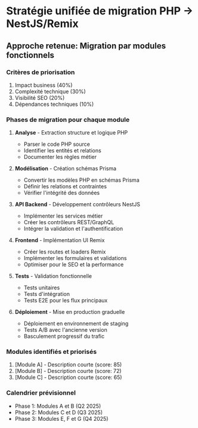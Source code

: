 # Stratégie unifiée de migration PHP → NestJS/Remix

## Approche retenue: Migration par modules fonctionnels

### Critères de priorisation
1. Impact business (40%)
2. Complexité technique (30%)
3. Visibilité SEO (20%)
4. Dépendances techniques (10%)

### Phases de migration pour chaque module
1. **Analyse** - Extraction structure et logique PHP
   - Parser le code PHP source
   - Identifier les entités et relations
   - Documenter les règles métier

2. **Modélisation** - Création schémas Prisma
   - Convertir les modèles PHP en schémas Prisma
   - Définir les relations et contraintes
   - Vérifier l'intégrité des données

3. **API Backend** - Développement contrôleurs NestJS
   - Implémenter les services métier
   - Créer les contrôleurs REST/GraphQL
   - Intégrer la validation et l'authentification

4. **Frontend** - Implémentation UI Remix
   - Créer les routes et loaders Remix
   - Implémenter les formulaires et validations
   - Optimiser pour le SEO et la performance

5. **Tests** - Validation fonctionnelle
   - Tests unitaires
   - Tests d'intégration
   - Tests E2E pour les flux principaux

6. **Déploiement** - Mise en production graduelle
   - Déploiement en environnement de staging
   - Tests A/B avec l'ancienne version
   - Basculement progressif du trafic

### Modules identifiés et priorisés
1. [Module A] - Description courte (score: 85)
2. [Module B] - Description courte (score: 72)
3. [Module C] - Description courte (score: 65)

### Calendrier prévisionnel
- Phase 1: Modules A et B (Q2 2025)
- Phase 2: Modules C et D (Q3 2025)
- Phase 3: Modules E, F et G (Q4 2025)